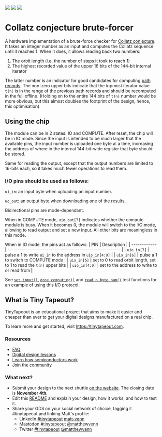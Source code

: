 ![](../../workflows/gds/badge.svg) ![](../../workflows/docs/badge.svg) ![](../../workflows/test/badge.svg)

# Collatz conjecture brute-forcer

A hardware implementation of a brute-force checker for [Collatz conjecture][1].
It takes an integer number as an input and computes the Collatz sequence until
it reaches 1. When it does, it allows reading back two numbers:
1) The orbit length (i.e. the number of steps it took to reach 1)
2) The highest recorded value of the upper 16 bits of the 144-bit internal iterator

The latter number is an indicator for good candidates for computing [path
records][2]. The non-zero upper bits indicate that the topmost iterator value
`t(n)` is in the range of the previous path records and should be recomputed in
the full offline. (Holding on to the entire 144 bits of `t(n)` number would be
more obvious, but this almost doubles the footprint of the design, hence, this
optimisation).

## Using the chip

The module can be in 2 states: IO and COMPUTE. After reset, the chip will be in
IO mode. Since the input is intended to be much larger that the available pins,
the input number is uploaded one byte at a time, increasing the address of where
in the internal 144-bit-wide register that byte should be stored.

Same for reading the output, except that the output numbers are limited to
16-bits each, so it takes much fewer operations to read them.

### I/O pins should be used as follows:

`ui_in`: an input byte when uploading an input number.

`uo_out`: an output byte when downloading one of the results.

Bidirectional pins are mode-dependant.

When in COMPUTE mode, `uio_out[7]` indicates whether the compute module is busy.
When it becomes 0, the module will switch to the I/O mode, allowing to read
output and set a new input. All other bits are meaningless in this mode.

When in IO mode, the pins act as follows:
| PIN           | Description                                                |
| ------------- | ---------------------------------------------------------- |
| `uio_in[7]`   | pulse a 1 to write `ui_in` to the address in `uio_in[4:0]` |
| `uio_in[6]`   | pulse a 1 to switch to COMPUTE mode                        |
| `uio_in[5]`   | set to 0 to read orbit length, set to 1 to read the `t(n)` upper bits |
| `uio_in[4:0]` | set to the address to write to or read from                |

See [`set_input()`][3], [`done_computing()`][4] and [`read_n_byte_num()`][5]
test functions for an example of using this I/O protocol.

## What is Tiny Tapeout?

TinyTapeout is an educational project that aims to make it easier and cheaper
than ever to get your digital designs manufactured on a real chip.

To learn more and get started, visit https://tinytapeout.com.

### Resources

- [FAQ](https://tinytapeout.com/faq/)
- [Digital design lessons](https://tinytapeout.com/digital_design/)
- [Learn how semiconductors work](https://tinytapeout.com/siliwiz/)
- [Join the community](https://discord.gg/rPK2nSjxy8)

### What next?

- Submit your design to the next shuttle [on the website](https://tinytapeout.com/#submit-your-design). The closing date is **November 4th**.
- Edit this [README](README.md) and explain your design, how it works, and how to test it.
- Share your GDS on your social network of choice, tagging it #tinytapeout and linking Matt's profile:
  - LinkedIn [#tinytapeout](https://www.linkedin.com/search/results/content/?keywords=%23tinytapeout) [matt-venn](https://www.linkedin.com/in/matt-venn/)
  - Mastodon [#tinytapeout](https://chaos.social/tags/tinytapeout) [@matthewvenn](https://chaos.social/@matthewvenn)
  - Twitter [#tinytapeout](https://twitter.com/hashtag/tinytapeout?src=hashtag_click) [@matthewvenn](https://twitter.com/matthewvenn)

[1]: https://en.wikipedia.org/wiki/Collatz_conjecture
[2]: https://pcbarina.fit.vutbr.cz/path-records.htm
[3]: https://github.com/rtfb/tt05-collatz/blob/main/src/test.py#L191
[4]: https://github.com/rtfb/tt05-collatz/blob/main/src/test.py#L206
[5]: https://github.com/rtfb/tt05-collatz/blob/main/src/test.py#L212
